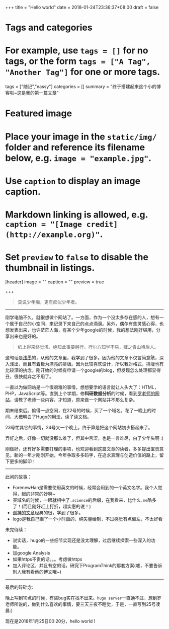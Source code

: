 +++
title = "Hello world"
date = 2018-01-24T23:36:37+08:00
draft = false

# Tags and categories
# For example, use `tags = []` for no tags, or the form `tags = ["A Tag", "Another Tag"]` for one or more tags.
tags = ["随记","eassy"]
categories = []
summary = "终于搭建起来这个小的博客啦~这是我的第一篇文章"

# Featured image
# Place your image in the `static/img/` folder and reference its filename below, e.g. `image = "example.jpg"`.
# Use `caption` to display an image caption.
#   Markdown linking is allowed, e.g. `caption = "[Image credit](http://example.org)"`.
# Set `preview` to `false` to disable the thumbnail in listings.
[header]
image = ""
caption = ""
preview = true

+++


> 莫说少年痴，更有痴似少年者。

---

刚学电脑不久，就很想做个网站了。一方面，作为一个没太多存在感的人，想有一个属于自己的小空间，来记录下来自己的点点滴滴。另外，偶尔有些灵感心得，也想发表出来，也许茫茫人海，有某个少年google的时候，我的想法刚好堪用，分享出来也是好的。

> 纸上得来终觉浅，绝知此事要躬行。行尔方知学不易，藏之青山待后人。

这句话是[浅墨](http://0xffffff.org/)的，从他的文章里，我学到了很多。因为他的文章不仅言简意赅，深入浅出，而且有着极为漂亮的排版。因为比较喜欢设计，所以我对格式，排版也有比较深的执念。刚开始的时候有申请一个google的blog，但发现怎么处理都显得丑，很快就弃之不用了。

一直以为做网站是一个很艰难的事情，想想要学的语言就让人头大了：HTML，PHP，JavaScript等。直到上个学期，修**科研数据分析**的时候，看到[罗老师的网站](http://rokia.org/)，请教了老师一些内容，才知道，原来做一个网站并不那么复杂。

期末结束后。偷得一点空闲，在22号的时候，买了一个域名，花了一晚上的时间，大概明白了Hugo的用法，读了读文档。

23号忙其它的事情，24号又一个晚上。终于算是把这个网站初步搭起来了。

弄好之后，好像一切就没那么难了，但其中苦涩，也是一言难尽，白了少年头啊 :)

刚做好，还有好多需要打理的事项，也欢迎看到这篇文章的读者，多多提出宝贵意见。新的一年才刚刚开始，今年争取多多码字，在追求真理与创造价值的路上，留下更多的脚印！


---

此间的故事：

- ForenewHan是需要使用英文的时候，经常会用到的一个英文名字。我个人觉得，起的非常的妙啊~
- 买域名的时候，一眼就相中了`.science`的后缀，在我看来，比什么`.me`酷多了！(而且刚好赶上打折，超实惠的说！)
- [谢神的文章](https://yihui.name/cn/2009/06/how-to-build-a-website-as-a-dummy/)经典的很，学到了很多。
- logo是我自己画了一个小时画的，纯矢量绘制，不过感觉有点偏左，不太好看

未完待续：

- 说实话，hugo的一些细节实现还是没太理解，过后继续探索一些深入的功能。
- 加google Analysis
- 如果https不贵的话。。。考虑做https
- 加入评论区，并且有空的话，研究下ProgramThink的那套方案(嘘，不要告诉别人我有看他的博文哦~)

---

最后的碎碎念:

晚上写到10点的时候，有些bug实在找不出来。`hugo server`一直通不过，想到罗老师所说的，做到什么喜欢的事情，要三天三夜不睡觉，于是，一直写到25号凌晨:)

现在是2018年1月25日00:20分，hello world !